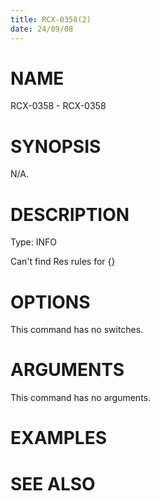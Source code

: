 ```yaml
---
title: RCX-0358(2)
date: 24/09/08
---
```


# NAME

RCX-0358 - RCX-0358

# SYNOPSIS

N/A.

# DESCRIPTION

Type: INFO

Can't find <RESOVER> Res rules for {}

# OPTIONS

This command has no switches.

# ARGUMENTS

This command has no arguments.

# EXAMPLES

# SEE ALSO
